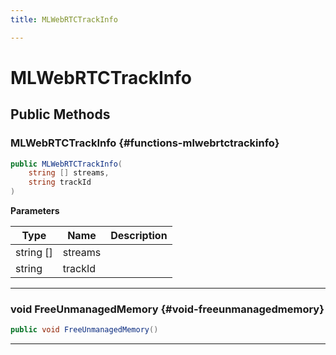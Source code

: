 ```yaml
---
title: MLWebRTCTrackInfo

---
```


# MLWebRTCTrackInfo










## Public Methods

###  MLWebRTCTrackInfo {#functions-mlwebrtctrackinfo}

```csharp
public MLWebRTCTrackInfo(
    string [] streams,
    string trackId
)
```


**Parameters**

| Type | Name  | Description  | 
|--|--|--|
| string [] |streams||
| string |trackId||






-----------

### void FreeUnmanagedMemory {#void-freeunmanagedmemory}

```csharp
public void FreeUnmanagedMemory()
```






-----------

